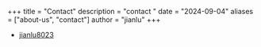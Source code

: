+++
title = "Contact"
description = "contact "
date = "2024-09-04"
aliases = ["about-us", "contact"]
author = "jianlu"
+++

- [jianlu8023](https://github.com/jianlu8023)
